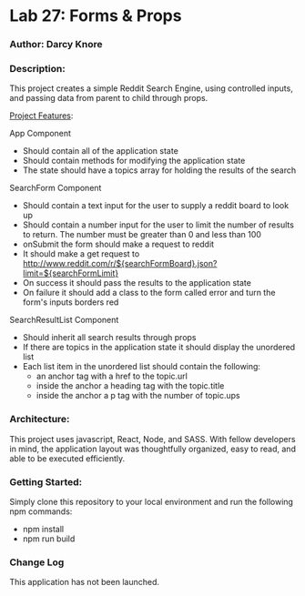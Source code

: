 # Lab 27:  Forms & Props

### Author: Darcy Knore

### Description:<br>
This project creates a simple Reddit Search Engine, using controlled inputs, and passing data from parent to child through props.  

<u>Project Features</u>:

App Component
  * Should contain all of the application state
  * Should contain methods for modifying the application state
  * The state should have a topics array for holding the results of the search

SearchForm Component
  * Should contain a text input for the user to supply a reddit board to look up
  * Should contain a number input for the user to limit the number of results to return. The number must be greater than 0 and less than 100
  * onSubmit the form should make a request to reddit
  * It should make a get request to http://www.reddit.com/r/${searchFormBoard}.json?limit=${searchFormLimit}
  * On success it should pass the results to the application state
  * On failure it should add a class to the form called error and turn the form's inputs borders red

SearchResultList Component
  * Should inherit all search results through props
  * If there are topics in the application state it should display the unordered list
  * Each list item in the unordered list should contain the following:
    - an anchor tag with a href to the topic.url
    - inside the anchor a heading tag with the topic.title
    - inside the anchor a p tag with the number of topic.ups

### Architecture:
This project uses javascript, React, Node, and SASS.  With fellow developers in mind, the application layout was thoughtfully organized, easy to read, and able to be executed efficiently.

### Getting Started:
Simply clone this repository to your local environment and run the following npm commands:
- npm install
- npm run build

### Change Log
This application has not been launched.
